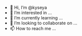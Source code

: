 - 👋 Hi, I’m @kyseya
- 👀 I’m interested in ...
- 🌱 I’m currently learning ...
- 💞️ I’m looking to collaborate on ...
- 📫 How to reach me ...

<!---
kyseya/kyseya is a ✨ special ✨ repository because its `README.md` (this file) appears on your GitHub profile.
You can click the Preview link to take a look at your changes.
--->
